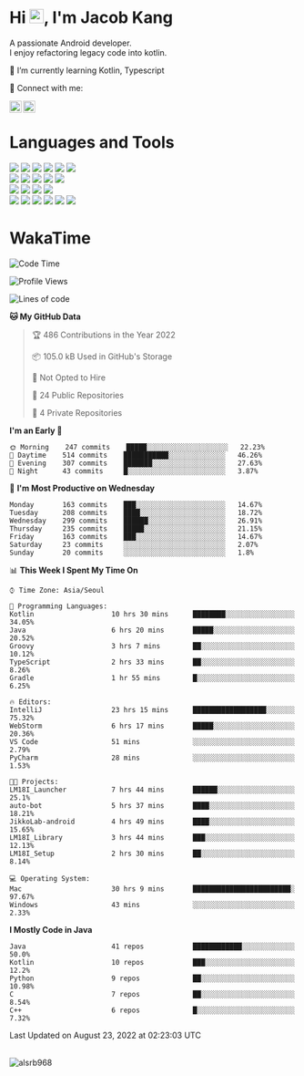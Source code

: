 # Hi <img src="https://media.giphy.com/media/hvRJCLFzcasrR4ia7z/giphy.gif" width="25px">, I'm Jacob Kang
A passionate Android developer.
</br>
I enjoy refactoring legacy code into kotlin.

🌱 I’m currently learning Kotlin, Typescript

🤝 Connect with me:

<a href="https://www.linkedin.com/in/minkyu-kang-b7477b1b2/"><img align="left" src="https://raw.githubusercontent.com/yushi1007/yushi1007/main/images/linkedin.svg" alt="Minkyu Kang | LinkedIn" width="21px"/></a>
<a href="https://www.instagram.com/_jacob_kang/"><img align="left" src="https://raw.githubusercontent.com/yushi1007/yushi1007/main/images/instagram.svg" alt="Jacob Kang | Instagram" width="21px"/></a>

</br>

# Languages and Tools

<div align="left">
<img src="https://img.shields.io/badge/java-007396?logo=java&logoColor=white"/>
<img src="https://img.shields.io/badge/kotlin-7F52FF?logo=kotlin&logoColor=white"/>
<img src="https://img.shields.io/badge/python-3776AB?logo=python&logoColor=white"/>
<img src="https://img.shields.io/badge/bash shell-4EAA25?logo=gnubash&logoColor=white"/>
<img src="https://img.shields.io/badge/c-A8B9CC?logo=c&logoColor=white"/>
<img src="https://img.shields.io/badge/c++-00599C?logo=c%2b%2b&logoColor=white"/>
</div>
<div align="left">
<img src="https://img.shields.io/badge/git-F05032?logo=git&logoColor=white"/>
<img src="https://img.shields.io/badge/github-181717?logo=github&logoColor=white"/>
<img src="https://img.shields.io/badge/mysql-4479A1?logo=mysql&logoColor=white"/>
<img src="https://img.shields.io/badge/sqlite-003B57?logo=sqlite&logoColor=white"/>
<img src="https://img.shields.io/badge/amazon AWS-232F3E?logo=amazonaws&logoColor=white"/>
</div>
<div align="left">
<img src="https://img.shields.io/badge/android-3DDC84?logo=android&logoColor=white"/>
<img src="https://img.shields.io/badge/linux-FCC624?logo=linux&logoColor=white"/>
<img src="https://img.shields.io/badge/flask-000000?logo=flask&logoColor=white"/>
<img src="https://img.shields.io/badge/arduino-00979D?logo=arduino&logoColor=white"/>
</div>
<div align="left">
<img src="https://img.shields.io/badge/slack-4A154B?logo=slack&logoColor=white"/>
<img src="https://img.shields.io/badge/notion-000000?logo=notion&logoColor=white"/>
<img src="https://img.shields.io/badge/jira-0052CC?logo=jira&logoColor=white"/>
<img src="https://img.shields.io/badge/postman-FF6C37?logo=postman&logoColor=white"/>
<img src="https://img.shields.io/badge/intellij-000000?logo=intellijidea&logoColor=white"/>
<img src="https://img.shields.io/badge/pycharm-000000?logo=pycharm&logoColor=white"/>
</div>

# WakaTime

<!--START_SECTION:waka-->
![Code Time](http://img.shields.io/badge/Code%20Time-1%2C099%20hrs%2028%20mins-blue)

![Profile Views](http://img.shields.io/badge/Profile%20Views-2-blue)

![Lines of code](https://img.shields.io/badge/From%20Hello%20World%20I%27ve%20Written-163%20Thousand%20lines%20of%20code-blue)

**🐱 My GitHub Data** 

> 🏆 486 Contributions in the Year 2022
 > 
> 📦 105.0 kB Used in GitHub's Storage 
 > 
> 🚫 Not Opted to Hire
 > 
> 📜 24 Public Repositories 
 > 
> 🔑 4 Private Repositories  
 > 
**I'm an Early 🐤** 

```text
🌞 Morning    247 commits    █████░░░░░░░░░░░░░░░░░░░░   22.23% 
🌆 Daytime    514 commits    ███████████░░░░░░░░░░░░░░   46.26% 
🌃 Evening    307 commits    ███████░░░░░░░░░░░░░░░░░░   27.63% 
🌙 Night      43 commits     █░░░░░░░░░░░░░░░░░░░░░░░░   3.87%

```
📅 **I'm Most Productive on Wednesday** 

```text
Monday       163 commits    ███░░░░░░░░░░░░░░░░░░░░░░   14.67% 
Tuesday      208 commits    ████░░░░░░░░░░░░░░░░░░░░░   18.72% 
Wednesday    299 commits    ██████░░░░░░░░░░░░░░░░░░░   26.91% 
Thursday     235 commits    █████░░░░░░░░░░░░░░░░░░░░   21.15% 
Friday       163 commits    ███░░░░░░░░░░░░░░░░░░░░░░   14.67% 
Saturday     23 commits     ░░░░░░░░░░░░░░░░░░░░░░░░░   2.07% 
Sunday       20 commits     ░░░░░░░░░░░░░░░░░░░░░░░░░   1.8%

```


📊 **This Week I Spent My Time On** 

```text
⌚︎ Time Zone: Asia/Seoul

💬 Programming Languages: 
Kotlin                   10 hrs 30 mins      ████████░░░░░░░░░░░░░░░░░   34.05% 
Java                     6 hrs 20 mins       █████░░░░░░░░░░░░░░░░░░░░   20.52% 
Groovy                   3 hrs 7 mins        ██░░░░░░░░░░░░░░░░░░░░░░░   10.12% 
TypeScript               2 hrs 33 mins       ██░░░░░░░░░░░░░░░░░░░░░░░   8.26% 
Gradle                   1 hr 55 mins        █░░░░░░░░░░░░░░░░░░░░░░░░   6.25%

🔥 Editors: 
IntelliJ                 23 hrs 15 mins      ██████████████████░░░░░░░   75.32% 
WebStorm                 6 hrs 17 mins       █████░░░░░░░░░░░░░░░░░░░░   20.36% 
VS Code                  51 mins             ░░░░░░░░░░░░░░░░░░░░░░░░░   2.79% 
PyCharm                  28 mins             ░░░░░░░░░░░░░░░░░░░░░░░░░   1.53%

🐱‍💻 Projects: 
LM18I_Launcher           7 hrs 44 mins       ██████░░░░░░░░░░░░░░░░░░░   25.1% 
auto-bot                 5 hrs 37 mins       ████░░░░░░░░░░░░░░░░░░░░░   18.21% 
JikkoLab-android         4 hrs 49 mins       ████░░░░░░░░░░░░░░░░░░░░░   15.65% 
LM18I_Library            3 hrs 44 mins       ███░░░░░░░░░░░░░░░░░░░░░░   12.13% 
LM18I_Setup              2 hrs 30 mins       ██░░░░░░░░░░░░░░░░░░░░░░░   8.14%

💻 Operating System: 
Mac                      30 hrs 9 mins       ████████████████████████░   97.67% 
Windows                  43 mins             ░░░░░░░░░░░░░░░░░░░░░░░░░   2.33%

```

**I Mostly Code in Java** 

```text
Java                     41 repos            ████████████░░░░░░░░░░░░░   50.0% 
Kotlin                   10 repos            ███░░░░░░░░░░░░░░░░░░░░░░   12.2% 
Python                   9 repos             ██░░░░░░░░░░░░░░░░░░░░░░░   10.98% 
C                        7 repos             ██░░░░░░░░░░░░░░░░░░░░░░░   8.54% 
C++                      6 repos             █░░░░░░░░░░░░░░░░░░░░░░░░   7.32%

```



 Last Updated on August 23, 2022 at 02:23:03 UTC
<!--END_SECTION:waka-->

</br>

<div align="left">
<img align="left" src="https://github-readme-stats.vercel.app/api/top-langs?username=alsrb968&show_icons=true&locale=en&layout=compact&theme=dark" alt="alsrb968" />
</div>
